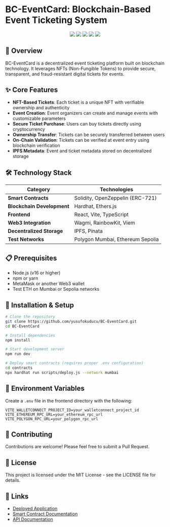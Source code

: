 # BC-EventCard: Blockchain-Based Event Ticketing System 

<div align="center">
  <img src="https://img.shields.io/badge/Blockchain-Ethereum-blue"/>
  <img src="https://img.shields.io/badge/NFT-ERC721-blueviolet"/>
  <img src="https://img.shields.io/badge/Smart%20Contracts-Solidity-orange"/>
  <img src="https://img.shields.io/badge/Frontend-React-61dafb"/>
  <img src="https://img.shields.io/badge/License-MIT-green"/>
</div>

## 🚀 Overview

BC-EventCard is a decentralized event ticketing platform built on blockchain technology. It leverages NFTs (Non-Fungible Tokens) to provide secure, transparent, and fraud-resistant digital tickets for events.

## ✨ Core Features

- **NFT-Based Tickets**: Each ticket is a unique NFT with verifiable ownership and authenticity
- **Event Creation**: Event organizers can create and manage events with customizable parameters
- **Secure Ticket Purchase**: Users can buy tickets directly using cryptocurrency
- **Ownership Transfer**: Tickets can be securely transferred between users
- **On-Chain Validation**: Tickets can be verified at event entry using blockchain verification
- **IPFS Metadata**: Event and ticket metadata stored on decentralized storage

## 🛠️ Technology Stack

| Category | Technologies |
|----------|--------------|
| **Smart Contracts** | Solidity, OpenZeppelin (ERC-721) |
| **Blockchain Development** | Hardhat, Ethers.js |
| **Frontend** | React, Vite, TypeScript |
| **Web3 Integration** | Wagmi, RainbowKit, Viem |
| **Decentralized Storage** | IPFS, Pinata |
| **Test Networks** | Polygon Mumbai, Ethereum Sepolia |

## 📋 Prerequisites

- Node.js (v16 or higher)
- npm or yarn
- MetaMask or another Web3 wallet
- Test ETH on Mumbai or Sepolia networks

## 🔧 Installation & Setup

```bash
# Clone the repository
git clone https://github.com/yusufokuducu/BC-EventCard.git
cd BC-EventCard

# Install dependencies
npm install

# Start development server
npm run dev

# Deploy smart contracts (requires proper .env configuration)
cd contracts
npx hardhat run scripts/deploy.js --network mumbai
```

## 📝 Environment Variables

Create a `.env` file in the frontend directory with the following:

```
VITE_WALLETCONNECT_PROJECT_ID=your_walletconnect_project_id
VITE_ETHEREUM_RPC_URL=your_ethereum_rpc_url
VITE_POLYGON_RPC_URL=your_polygon_rpc_url
```

## 🤝 Contributing

Contributions are welcome! Please feel free to submit a Pull Request.

## 📄 License

This project is licensed under the MIT License - see the LICENSE file for details.

## 🔗 Links

- [Deployed Application](https://.com)
- [Smart Contract Documentation](./docs/smart.md)
- [API Documentation](./docs/api.md)
